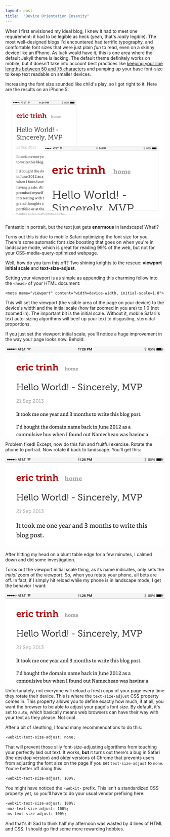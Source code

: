 ```yaml
---
layout: post
title:  "Device Orientation Insanity"
---
```


When I first envisioned my ideal blog, I knew it had to meet one requirement: it had to be legible as heck (yeah, that's *really* legible). The most well-designed blogs I'd encountered had terrific typography, and comfortable font sizes that were just plain *fun* to read, even on a skinny device like an iPhone.
As luck would have it, this is one area where the default Jekyll theme is lacking. The default theme definitely works on mobile, but it doesn't take into account best practices like [keeping your line lengths between 50 and 75 characters](http://baymard.com/blog/line-length-readability) and pumping up your base font-size to keep text readable on smaller devices.

Increasing the font size sounded like child's play, so I got right to it. Here are the results on an iPhone 5:

![iPhone in portrait mode](/images/dots_both_orientations.png)

Fantastic in portrait, but the text just gets **enormous** in landscape! What!?

Turns out this is due to mobile Safari optimizing the font size for you. There's some automatic font size boosting that goes on when you're in landscape mode, which is great for reading 99% of the web, but not for your CSS-media-query-optimized webpage.

Well, how do you turn this off? Two shining knights to the rescue: **viewport initial scale** and **text-size-adjust**.

Setting your viewport is as simple as appending this charming fellow into the `<head>` of your HTML document:

```markup
<meta name="viewport" content="width=device-width, initial-scale=1.0">
```

This will set the viewport (the visible area of the page on your device) to the device's width and the initial scale (how far zoomed in you are) to 1.0 (not zoomed in). The important bit is the initial scale. Without it, mobile Safari's text auto-sizing algorithms will beef up your text to disgusting, steroidal proportions.

If you just set the viewport initial scale, you'll notice a huge improvement in the way your page looks now. Behold:

![iPhone in portrait mode](/images/dots_ideal.png)

Problem fixed! Except, now do this fun and fruitful exercise. Rotate the phone to portrait. Now rotate it back to landscape. You'll get this:

![iPhone in portrait mode](/images/dots_wtf.png)

After hitting my head on a blunt table edge for a few minutes, I calmed down and did some investigation.

Turns out the viewport initial scale thing, as its name indicates, only sets the *initial* zoom of the viewport. So, when you rotate your phone, all bets are off. In fact, if I simply hit reload while my phone is in landscape mode, I get the behavior I want:

![iPhone in portrait mode](/images/dots_ideal.png)

Unfortunately, not everyone will reload a fresh copy of your page every time they rotate their device. This is where the `text-size-adjust` CSS property comes in. This property allows you to define exactly how much, if at all, you want the browser to be able to adjust your page's font size. By default, it's set to `auto`, which basically means web browsers can have their way with your text as they please. Not cool.

After a bit of sleuthing, I found many recommendations to do this:

```css
-webkit-text-size-adjust: none;
```

That will prevent those silly font-size-adjusting algorithms from touching your perfectly laid out text. It works, **but** it turns out there's a bug in Safari (the desktop version) and older versions of Chrome that prevents users from adjusting the font size on the page if you set `text-size-adjust` to `none`. You're better off doing this:

```css
-webkit-text-size-adjust: 100%;
```

You might have noticed the `-webkit-` prefix. This isn't a standardized CSS property yet, so you'll have to do your usual vendor prefixing here:

```css
-webkit-text-size-adjust: 100%;
-moz-text-size-adjust: 100%;
-ms-text-size-adjust: 100%;
```

And that's it! Sad to think half my afternoon was wasted by 4 lines of HTML and CSS. I should go find some more rewarding hobbies.
